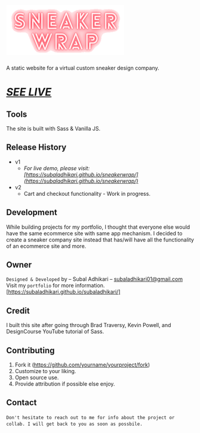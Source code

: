 # ![alt text](https://github.com/subaladhikari/sneakerwrap/blob/master/assets/img/logo.png)
A static website for a virtual custom sneaker design company. 
<br>
# _[SEE LIVE](https://subaladhikari.github.io/sneakerwrap/)_

## Tools
The site is built with Sass & Vanilla JS.

## Release History
* v1
    * _For live demo, please visit: [https://subaladhikari.github.io/sneakerwrap/](https://subaladhikari.github.io/sneakerwrap/)_
* v2
    * Cart and checkout functionality - Work in progress.

## Development
While building projects for my portfolio, I thought that everyone else would have the same ecommerce site with same app mechanism. I decided to create a sneaker company site instead that has/will have all the functionality of an ecommerce site and more.

## Owner
``Designed & Developed`` by – Subal Adhikari – subaladhikari01@gmail.com<br>
Visit my ``portfolio`` for more information.
[https://subaladhikari.github.io/subaladhikari/]

## Credit
I built this site after going through Brad Traversy, Kevin Powell, and DesignCourse YouTube tutorial of Sass.

## Contributing
1. Fork it (<https://github.com/yourname/yourproject/fork>)
2. Customize to your liking.
3. Open source use.
4. Provide attribution if possible else enjoy.

## Contact
``Don't hesitate to reach out to me for info about the project or collab. I will get back to you as soon as possbile.``


